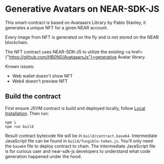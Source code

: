 # Generative Avatars on NEAR-SDK-JS

This smart-contract is based on Avataaars Library by Pablo Stanley, it generates a unique NFT for a given NEAR account. 

Every image from NFT is generated on the fly and is not stored on the NEAR blockchain.

The NFT contract uses NEAR-SDK-JS to utilize the existing <a href={"https://github.com/HB0N0/AvataaarsJs"}>generative Avatar library</a>.

Known issues:
- Web wallet doesn't show NFT
- Web4 doesn't preview NFT

## Build the contract

First ensure JSVM contract is build and deployed locally, follow [Local Installation](https://github.com/near/near-sdk-js#local-installation). Then run:
```
npm i
npm run build
```

Result contract bytecode file will be in `build/contract.base64`. Intermediate JavaScript file can be found in `build/fungible-token.js`. You'll only need the `base64` file to deploy contract to chain. The intermediate JavaScript file is for curious user and near-sdk-js developers to understand what code generation happened under the hood.
